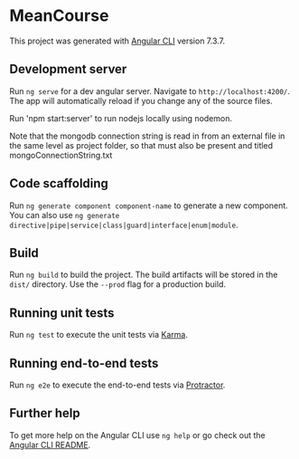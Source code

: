 # MeanCourse

This project was generated with [Angular CLI](https://github.com/angular/angular-cli) version 7.3.7.

## Development server

Run `ng serve` for a dev angular server. Navigate to `http://localhost:4200/`. The app will automatically reload if you change any of the source files.

Run 'npm start:server' to run nodejs locally using nodemon.

Note that the mongodb connection string is read in from an external file in the same level as project folder, so that must also be present and titled mongoConnectionString.txt

## Code scaffolding

Run `ng generate component component-name` to generate a new component. You can also use `ng generate directive|pipe|service|class|guard|interface|enum|module`.

## Build

Run `ng build` to build the project. The build artifacts will be stored in the `dist/` directory. Use the `--prod` flag for a production build.

## Running unit tests

Run `ng test` to execute the unit tests via [Karma](https://karma-runner.github.io).

## Running end-to-end tests

Run `ng e2e` to execute the end-to-end tests via [Protractor](http://www.protractortest.org/).

## Further help

To get more help on the Angular CLI use `ng help` or go check out the [Angular CLI README](https://github.com/angular/angular-cli/blob/master/README.md).
